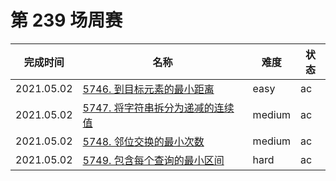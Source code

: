 # 第 239 场周赛

**完成时间**|**名称**|**难度**|**状态**
------------|--------|--------|--------
2021.05.02|[5746. 到目标元素的最小距离](./5746.%20到目标元素的最小距离)|easy|ac
2021.05.02|[5747. 将字符串拆分为递减的连续值](./5747.%20将字符串拆分为递减的连续值)|medium|ac
2021.05.02|[5748. 邻位交换的最小次数](./5748.%20邻位交换的最小次数)|medium|ac
2021.05.02|[5749. 包含每个查询的最小区间](./5749.%20包含每个查询的最小区间)|hard|ac
